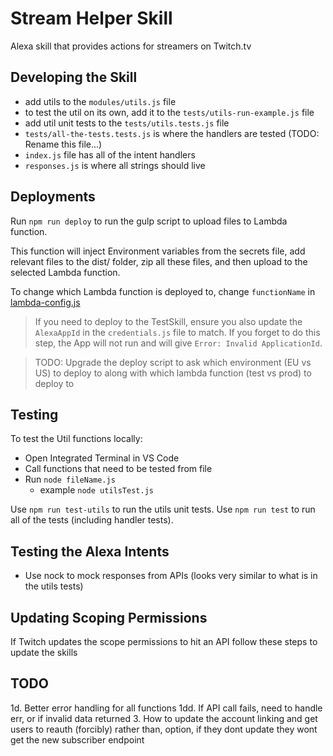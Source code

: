 # Stream Helper Skill
Alexa skill that provides actions for streamers on Twitch.tv

## Developing the Skill
- add utils to the `modules/utils.js` file
- to test the util on its own, add it to the `tests/utils-run-example.js` file
- add util unit tests to the `tests/utils.tests.js` file
- `tests/all-the-tests.tests.js` is where the handlers are tested (TODO: Rename this file...)
- `index.js` file has all of the intent handlers
- `responses.js` is where all strings should live

## Deployments
Run `npm run deploy` to run the gulp script to upload files to Lambda function.

This function will inject Environment variables from the secrets file, add relevant files to the dist/ folder, zip all these files, and then upload to the selected Lambda function.

To change which Lambda function is deployed to, change `functionName` in [lambda-config.js](../src/lambda-config.js)

> If you need to deploy to the TestSkill, ensure you also update the `AlexaAppId` in the `credentials.js` file to match. If you forget to do this step, the App will not run and will give `Error: Invalid ApplicationId`.

> TODO: Upgrade the deploy script to ask which environment (EU vs US) to deploy to along with which lambda function (test vs prod) to deploy to


## Testing

To test the Util functions locally:
- Open Integrated Terminal in VS Code
- Call functions that need to be tested from file
- Run `node fileName.js`
   - example `node utilsTest.js`

Use `npm run test-utils` to run the utils unit tests.
Use `npm run test` to run all of the tests (including handler tests).

## Testing the Alexa Intents

- Use nock to mock responses from APIs (looks very similar to what is in the utils tests)




## Updating Scoping Permissions
If Twitch updates the scope permissions to hit an API follow these steps to update the skills

## TODO
1d. Better error handling for all functions
1dd. If API call fails, need to handle err, or if invalid data returned
3. How to update the account linking and get users to reauth (forcibly) rather than, option, if they dont update they wont get the new subscriber endpoint
